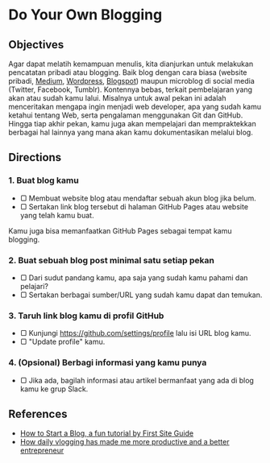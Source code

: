# Do Your Own Blogging

## Objectives

Agar dapat melatih kemampuan menulis, kita dianjurkan untuk melakukan pencatatan pribadi atau blogging. Baik blog dengan cara biasa (website pribadi, [Medium](https://medium.com), [Wordpress](https://wordpress.com), [Blogspot](http://blogspot.com)) maupun microblog di social media (Twitter, Facebook, Tumblr). Kontennya bebas, terkait pembelajaran yang akan atau sudah kamu lalui. Misalnya untuk awal pekan ini adalah menceritakan mengapa ingin menjadi web developer, apa yang sudah kamu ketahui tentang Web, serta pengalaman menggunakan Git dan GitHub. Hingga tiap akhir pekan, kamu juga akan mempelajari dan mempraktekkan berbagai hal lainnya yang mana akan kamu dokumentasikan melalui blog.

## Directions

### 1. Buat blog kamu

- ▢ Membuat website blog atau mendaftar sebuah akun blog jika belum.
- ▢ Sertakan link blog tersebut di halaman GitHub Pages atau website yang telah kamu buat.

Kamu juga bisa memanfaatkan GitHub Pages sebagai tempat kamu blogging.

### 2. Buat sebuah blog post minimal satu setiap pekan

- ▢ Dari sudut pandang kamu, apa saja yang sudah kamu pahami dan pelajari?
- ▢ Sertakan berbagai sumber/URL yang sudah kamu dapat dan temukan.

### 3. Taruh link blog kamu di profil GitHub

- ▢ Kunjungi <https://github.com/settings/profile> lalu isi URL blog kamu.
- ▢ "Update profile" kamu.

### 4. (Opsional) Berbagi informasi yang kamu punya

- ▢ Jika ada, bagilah informasi atau artikel bermanfaat yang ada di blog kamu ke grup Slack.

## References

- [How to Start a Blog, a fun tutorial by First Site Guide](http://firstsiteguide.com/start-blog)
- [How daily vlogging has made me more productive and a better entrepreneur](https://meda.io/blog/startup/2016/05/20/how-daily-vlogging-has-made-me-more-productive-and-a-better-entrepreneur.html)
